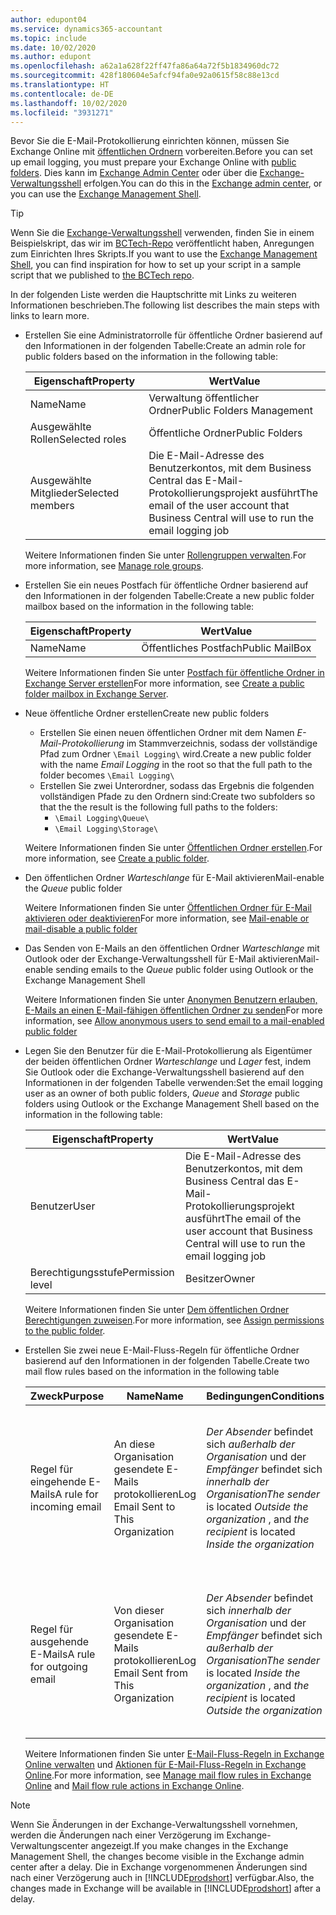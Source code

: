 ```yaml
---
author: edupont04
ms.service: dynamics365-accountant
ms.topic: include
ms.date: 10/02/2020
ms.author: edupont
ms.openlocfilehash: a62a1a628f22ff47fa86a64a72f5b1834960dc72
ms.sourcegitcommit: 428f180604e5afcf94fa0e92a0615f58c88e13cd
ms.translationtype: HT
ms.contentlocale: de-DE
ms.lasthandoff: 10/02/2020
ms.locfileid: "3931271"
---
```

<span data-ttu-id="3d6c9-101">Bevor Sie die E-Mail-Protokollierung einrichten können, müssen Sie Exchange Online mit [öffentlichen Ordnern](/exchange/collaboration/public-folders/public-folders?view=exchserver-2019&preserve-view=true ) vorbereiten.</span><span class="sxs-lookup"><span data-stu-id="3d6c9-101">Before you can set up email logging, you must prepare your Exchange Online with [public folders](/exchange/collaboration/public-folders/public-folders?view=exchserver-2019&preserve-view=true ).</span></span> <span data-ttu-id="3d6c9-102">Dies kann im [Exchange Admin Center](/Exchange/architecture/client-access/exchange-admin-center?view=exchserver-2019&preserve-view=true ) oder über die [Exchange-Verwaltungsshell](/powershell/exchange/exchange-management-shell?view=exchange-ps&preserve-view=true ) erfolgen.</span><span class="sxs-lookup"><span data-stu-id="3d6c9-102">You can do this in the [Exchange admin center](/Exchange/architecture/client-access/exchange-admin-center?view=exchserver-2019&preserve-view=true ), or you can use the [Exchange Management Shell](/powershell/exchange/exchange-management-shell?view=exchange-ps&preserve-view=true ).</span></span>  

> [!TIP]
> <span data-ttu-id="3d6c9-103">Wenn Sie die [Exchange-Verwaltungsshell](/powershell/exchange/exchange-management-shell?view=exchange-ps&preserve-view=true ) verwenden, finden Sie in einem Beispielskript, das wir im [BCTech-Repo](https://github.com/microsoft/BCTech/tree/master/samples/EmailLogging) veröffentlicht haben, Anregungen zum Einrichten Ihres Skripts.</span><span class="sxs-lookup"><span data-stu-id="3d6c9-103">If you want to use the [Exchange Management Shell](/powershell/exchange/exchange-management-shell?view=exchange-ps&preserve-view=true ), you can find inspiration for how to set up your script in a sample script that we published to [the BCTech repo](https://github.com/microsoft/BCTech/tree/master/samples/EmailLogging).</span></span>

<span data-ttu-id="3d6c9-104">In der folgenden Liste werden die Hauptschritte mit Links zu weiteren Informationen beschrieben.</span><span class="sxs-lookup"><span data-stu-id="3d6c9-104">The following list describes the main steps with links to learn more.</span></span>  

- <span data-ttu-id="3d6c9-105">Erstellen Sie eine Administratorrolle für öffentliche Ordner basierend auf den Informationen in der folgenden Tabelle:</span><span class="sxs-lookup"><span data-stu-id="3d6c9-105">Create an admin role for public folders based on the information in the following table:</span></span>

  |<span data-ttu-id="3d6c9-106">Eigenschaft</span><span class="sxs-lookup"><span data-stu-id="3d6c9-106">Property</span></span>        |<span data-ttu-id="3d6c9-107">Wert</span><span class="sxs-lookup"><span data-stu-id="3d6c9-107">Value</span></span>                     |
  |----------------|--------------------------|
  |<span data-ttu-id="3d6c9-108">Name</span><span class="sxs-lookup"><span data-stu-id="3d6c9-108">Name</span></span>            |<span data-ttu-id="3d6c9-109">Verwaltung öffentlicher Ordner</span><span class="sxs-lookup"><span data-stu-id="3d6c9-109">Public Folders Management</span></span> |
  |<span data-ttu-id="3d6c9-110">Ausgewählte Rollen</span><span class="sxs-lookup"><span data-stu-id="3d6c9-110">Selected roles</span></span>  |<span data-ttu-id="3d6c9-111">Öffentliche Ordner</span><span class="sxs-lookup"><span data-stu-id="3d6c9-111">Public Folders</span></span>            |
  |<span data-ttu-id="3d6c9-112">Ausgewählte Mitglieder</span><span class="sxs-lookup"><span data-stu-id="3d6c9-112">Selected members</span></span>|<span data-ttu-id="3d6c9-113">Die E-Mail-Adresse des Benutzerkontos, mit dem Business Central das E-Mail-Protokollierungsprojekt ausführt</span><span class="sxs-lookup"><span data-stu-id="3d6c9-113">The email of the user account that Business Central will use to run the email logging job</span></span>|

  <span data-ttu-id="3d6c9-114">Weitere Informationen finden Sie unter [Rollengruppen verwalten](/exchange/permissions/role-groups?view=exchserver-2019&preserve-view=true).</span><span class="sxs-lookup"><span data-stu-id="3d6c9-114">For more information, see [Manage role groups](/exchange/permissions/role-groups?view=exchserver-2019&preserve-view=true).</span></span>

- <span data-ttu-id="3d6c9-115">Erstellen Sie ein neues Postfach für öffentliche Ordner basierend auf den Informationen in der folgenden Tabelle:</span><span class="sxs-lookup"><span data-stu-id="3d6c9-115">Create a new public folder mailbox based on the information in the following table:</span></span>

  |<span data-ttu-id="3d6c9-116">Eigenschaft</span><span class="sxs-lookup"><span data-stu-id="3d6c9-116">Property</span></span>        |<span data-ttu-id="3d6c9-117">Wert</span><span class="sxs-lookup"><span data-stu-id="3d6c9-117">Value</span></span>                     |
  |----------------|--------------------------|
  |<span data-ttu-id="3d6c9-118">Name</span><span class="sxs-lookup"><span data-stu-id="3d6c9-118">Name</span></span>            |<span data-ttu-id="3d6c9-119">Öffentliches Postfach</span><span class="sxs-lookup"><span data-stu-id="3d6c9-119">Public MailBox</span></span>            |

  <span data-ttu-id="3d6c9-120">Weitere Informationen finden Sie unter [Postfach für öffentliche Ordner in Exchange Server erstellen](/exchange/collaboration/public-folders/create-public-folder-mailboxes)</span><span class="sxs-lookup"><span data-stu-id="3d6c9-120">For more information, see [Create a public folder mailbox in Exchange Server](/exchange/collaboration/public-folders/create-public-folder-mailboxes).</span></span>  

- <span data-ttu-id="3d6c9-121">Neue öffentliche Ordner erstellen</span><span class="sxs-lookup"><span data-stu-id="3d6c9-121">Create new public folders</span></span>

  - <span data-ttu-id="3d6c9-122">Erstellen Sie einen neuen öffentlichen Ordner mit dem Namen *E-Mail-Protokollierung* im Stammverzeichnis, sodass der vollständige Pfad zum Ordner ```\Email Logging\``` wird.</span><span class="sxs-lookup"><span data-stu-id="3d6c9-122">Create a new public folder with the name *Email Logging* in the root so that the full path to the folder becomes ```\Email Logging\```</span></span>
  - <span data-ttu-id="3d6c9-123">Erstellen Sie zwei Unterordner, sodass das Ergebnis die folgenden vollständigen Pfade zu den Ordnern sind:</span><span class="sxs-lookup"><span data-stu-id="3d6c9-123">Create two subfolders so that the the result is the following full paths to the folders:</span></span>
    - ```\Email Logging\Queue\```
    - ```\Email Logging\Storage\```

  <span data-ttu-id="3d6c9-124">Weitere Informationen finden Sie unter [Öffentlichen Ordner erstellen](/exchange/collaboration/public-folders/create-public-folders?view=exchserver-2019&preserve-view=true).</span><span class="sxs-lookup"><span data-stu-id="3d6c9-124">For more information, see [Create a public folder](/exchange/collaboration/public-folders/create-public-folders?view=exchserver-2019&preserve-view=true).</span></span>

- <span data-ttu-id="3d6c9-125">Den öffentlichen Ordner *Warteschlange* für E-Mail aktivieren</span><span class="sxs-lookup"><span data-stu-id="3d6c9-125">Mail-enable the *Queue* public folder</span></span>

  <span data-ttu-id="3d6c9-126">Weitere Informationen finden Sie unter [Öffentlichen Ordner für E-Mail aktivieren oder deaktivieren](/exchange/collaboration/public-folders/mail-enable-or-disable?view=exchserver-2019&preserve-view=true)</span><span class="sxs-lookup"><span data-stu-id="3d6c9-126">For more information, see [Mail-enable or mail-disable a public folder](/exchange/collaboration/public-folders/mail-enable-or-disable?view=exchserver-2019&preserve-view=true)</span></span>

- <span data-ttu-id="3d6c9-127">Das Senden von E-Mails an den öffentlichen Ordner *Warteschlange* mit Outlook oder der Exchange-Verwaltungsshell für E-Mail aktivieren</span><span class="sxs-lookup"><span data-stu-id="3d6c9-127">Mail-enable sending emails to the *Queue* public folder using Outlook or the Exchange Management Shell</span></span>

  <span data-ttu-id="3d6c9-128">Weitere Informationen finden Sie unter [Anonymen Benutzern erlauben, E-Mails an einen E-Mail-fähigen öffentlichen Ordner zu senden](/exchange/collaboration/public-folders/mail-enable-or-disable#allow-anonymous-users-to-send-email-to-a-mail-enabled-public-folder?view=exchserver-2019&preserve-view=true)</span><span class="sxs-lookup"><span data-stu-id="3d6c9-128">For more information, see [Allow anonymous users to send email to a mail-enabled public folder](/exchange/collaboration/public-folders/mail-enable-or-disable#allow-anonymous-users-to-send-email-to-a-mail-enabled-public-folder?view=exchserver-2019&preserve-view=true)</span></span>

- <span data-ttu-id="3d6c9-129">Legen Sie den Benutzer für die E-Mail-Protokollierung als Eigentümer der beiden öffentlichen Ordner *Warteschlange* und *Lager* fest, indem Sie Outlook oder die Exchange-Verwaltungsshell basierend auf den Informationen in der folgenden Tabelle verwenden:</span><span class="sxs-lookup"><span data-stu-id="3d6c9-129">Set the email logging user as an owner of both public folders, *Queue* and *Storage* public folders  using Outlook or the Exchange Management Shell based on the information in the following table:</span></span>

  |<span data-ttu-id="3d6c9-130">Eigenschaft</span><span class="sxs-lookup"><span data-stu-id="3d6c9-130">Property</span></span>        |<span data-ttu-id="3d6c9-131">Wert</span><span class="sxs-lookup"><span data-stu-id="3d6c9-131">Value</span></span>                     |
  |----------------|--------------------------|
  |<span data-ttu-id="3d6c9-132">Benutzer</span><span class="sxs-lookup"><span data-stu-id="3d6c9-132">User</span></span>            |<span data-ttu-id="3d6c9-133">Die E-Mail-Adresse des Benutzerkontos, mit dem Business Central das E-Mail-Protokollierungsprojekt ausführt</span><span class="sxs-lookup"><span data-stu-id="3d6c9-133">The email of the user account that Business Central will use to run the email logging job</span></span>|
  |<span data-ttu-id="3d6c9-134">Berechtigungsstufe</span><span class="sxs-lookup"><span data-stu-id="3d6c9-134">Permission level</span></span>|<span data-ttu-id="3d6c9-135">Besitzer</span><span class="sxs-lookup"><span data-stu-id="3d6c9-135">Owner</span></span>                     |

  <span data-ttu-id="3d6c9-136">Weitere Informationen finden Sie unter [Dem öffentlichen Ordner Berechtigungen zuweisen](/exchange/collaboration-exo/public-folders/set-up-public-folders#step-3-assign-permissions-to-the-public-folder).</span><span class="sxs-lookup"><span data-stu-id="3d6c9-136">For more information, see [Assign permissions to the public folder](/exchange/collaboration-exo/public-folders/set-up-public-folders#step-3-assign-permissions-to-the-public-folder).</span></span>

- <span data-ttu-id="3d6c9-137">Erstellen Sie zwei neue E-Mail-Fluss-Regeln für öffentliche Ordner basierend auf den Informationen in der folgenden Tabelle.</span><span class="sxs-lookup"><span data-stu-id="3d6c9-137">Create two mail flow rules based on the information in the following table</span></span>

  |<span data-ttu-id="3d6c9-138">Zweck</span><span class="sxs-lookup"><span data-stu-id="3d6c9-138">Purpose</span></span>  |<span data-ttu-id="3d6c9-139">Name</span><span class="sxs-lookup"><span data-stu-id="3d6c9-139">Name</span></span> |<span data-ttu-id="3d6c9-140">Bedingungen</span><span class="sxs-lookup"><span data-stu-id="3d6c9-140">Conditions</span></span>                        |<span data-ttu-id="3d6c9-141">Aktion</span><span class="sxs-lookup"><span data-stu-id="3d6c9-141">Action</span></span>                                       |
  |---------|-----|----------------------------------|---------------------------------------------|
  |<span data-ttu-id="3d6c9-142">Regel für eingehende E-Mails</span><span class="sxs-lookup"><span data-stu-id="3d6c9-142">A rule for incoming email</span></span> |<span data-ttu-id="3d6c9-143">An diese Organisation gesendete E-Mails protokollieren</span><span class="sxs-lookup"><span data-stu-id="3d6c9-143">Log Email Sent to This Organization</span></span>|<span data-ttu-id="3d6c9-144">*Der Absender* befindet sich *außerhalb der Organisation* und der *Empfänger* befindet sich *innerhalb der Organisation*</span><span class="sxs-lookup"><span data-stu-id="3d6c9-144">*The sender* is located *Outside the organization* , and *the recipient* is located *Inside the organization*</span></span>|<span data-ttu-id="3d6c9-145">Das für den öffentlichen Ordner *Warteschlange* festgelegte E-Mail-Konto mit Bcc senden</span><span class="sxs-lookup"><span data-stu-id="3d6c9-145">BCC the email account that is specified for the *Queue* public folder</span></span>|
  |<span data-ttu-id="3d6c9-146">Regel für ausgehende E-Mails</span><span class="sxs-lookup"><span data-stu-id="3d6c9-146">A rule for outgoing email</span></span> | <span data-ttu-id="3d6c9-147">Von dieser Organisation gesendete E-Mails protokollieren</span><span class="sxs-lookup"><span data-stu-id="3d6c9-147">Log Email Sent from This Organization</span></span> |<span data-ttu-id="3d6c9-148">*Der Absender* befindet sich *innerhalb der Organisation* und der *Empfänger* befindet sich *außerhalb der Organisation*</span><span class="sxs-lookup"><span data-stu-id="3d6c9-148">*The sender* is located *Inside the organization* , and *the recipient* is located *Outside the organization*</span></span>|<span data-ttu-id="3d6c9-149">Das für den öffentlichen Ordner *Warteschlange* festgelegte E-Mail-Konto mit Bcc senden</span><span class="sxs-lookup"><span data-stu-id="3d6c9-149">BCC the email account that is specified for the *Queue* public folder</span></span>|
  
  <span data-ttu-id="3d6c9-150">Weitere Informationen finden Sie unter [E-Mail-Fluss-Regeln in Exchange Online verwalten](/exchange/security-and-compliance/mail-flow-rules/manage-mail-flow-rules) und [Aktionen für E-Mail-Fluss-Regeln in Exchange Online](/exchange/security-and-compliance/mail-flow-rules/mail-flow-rule-actions).</span><span class="sxs-lookup"><span data-stu-id="3d6c9-150">For more information, see [Manage mail flow rules in Exchange Online](/exchange/security-and-compliance/mail-flow-rules/manage-mail-flow-rules) and [Mail flow rule actions in Exchange Online](/exchange/security-and-compliance/mail-flow-rules/mail-flow-rule-actions).</span></span>

> [!NOTE]
> <span data-ttu-id="3d6c9-151">Wenn Sie Änderungen in der Exchange-Verwaltungsshell vornehmen, werden die Änderungen nach einer Verzögerung im Exchange-Verwaltungscenter angezeigt.</span><span class="sxs-lookup"><span data-stu-id="3d6c9-151">If you make changes in the Exchange Management Shell, the changes become visible in the Exchange admin center after a delay.</span></span> <span data-ttu-id="3d6c9-152">Die in Exchange vorgenommenen Änderungen sind nach einer Verzögerung auch in [!INCLUDE[prodshort](prodshort.md)] verfügbar.</span><span class="sxs-lookup"><span data-stu-id="3d6c9-152">Also, the changes made in Exchange will be available in [!INCLUDE[prodshort](prodshort.md)] after a delay.</span></span>
